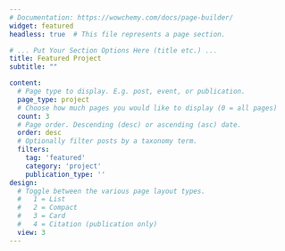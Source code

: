 ```yaml
---
# Documentation: https://wowchemy.com/docs/page-builder/
widget: featured
headless: true  # This file represents a page section.

# ... Put Your Section Options Here (title etc.) ...
title: Featured Project
subtitle: ""

content:
  # Page type to display. E.g. post, event, or publication.
  page_type: project
  # Choose how much pages you would like to display (0 = all pages)
  count: 3
  # Page order. Descending (desc) or ascending (asc) date.
  order: desc
  # Optionally filter posts by a taxonomy term.
  filters:
    tag: 'featured'
    category: 'project'
    publication_type: ''
design:
  # Toggle between the various page layout types.
  #   1 = List
  #   2 = Compact
  #   3 = Card
  #   4 = Citation (publication only)
  view: 3
---
```

